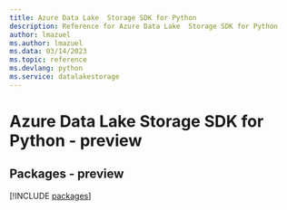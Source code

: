 ```yaml
---
title: Azure Data Lake  Storage SDK for Python
description: Reference for Azure Data Lake  Storage SDK for Python
author: lmazuel
ms.author: lmazuel
ms.data: 03/14/2023
ms.topic: reference
ms.devlang: python
ms.service: datalakestorage
---
```

# Azure Data Lake  Storage SDK for Python - preview
## Packages - preview
[!INCLUDE [packages](data-lake--storage-index.md)]